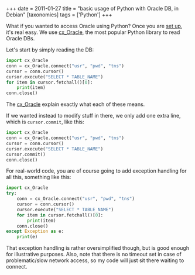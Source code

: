 +++
date = 2011-01-27
title = "basic usage of Python with Oracle DB, in Debian"
[taxonomies]
tags = ['Python']
+++

What if you wanted to access Oracle using Python? Once you are [set up],
it's real easy. We use [cx_Oracle], the most popular Python library to
read Oracle DBs.

Let's start by simply reading the DB:

```python
import cx_Oracle
conn = cx_Oracle.connect("usr", "pwd", "tns")
cursor = conn.cursor()
cursor.execute("SELECT * TABLE_NAME")
for item in cursor.fetchall()[0]:
    print(item)
conn.close()
```

The [cx_Oracle] explain exactly what each of these means.

If we wanted instead to modify stuff in there, we only add one extra
line, which is `cursor.commit`, like this:

```python
import cx_Oracle
conn = cx_Oracle.connect("usr", "pwd", "tns")
cursor = conn.cursor()
cursor.execute("SELECT * TABLE_NAME")
cursor.commit()
conn.close()
```

For real-world code, you are of course going to add exception handling
for all this, something like this:

```python
import cx_Oracle
try:
    conn = cx_Oracle.connect("usr", "pwd", "tns")
    cursor = conn.cursor()
    cursor.execute("SELECT * TABLE_NAME")
    for item in cursor.fetchall()[0]:
        print(item)
    conn.close()
except Exception as e:
    print(e)
```

That exception handling is rather oversimplified though, but is good
enough for illustrative purposes. Also, note that there is no timeout
set in case of problematic/slow network access, so my code will just sit
there waiting to connect.

  [set up]: @/accessing-oracle-db-using-python-in-debian.md
  [cx_Oracle]: http://cx-oracle.sourceforge.net/html/index.html
